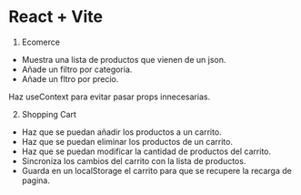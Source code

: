 # React + Vite

1. Ecomerce
- Muestra una lista de productos que vienen de un json.
- Añade un filtro por categoria.
- Añade un fltro por precio.

Haz useContext para evitar pasar props innecesarias.

2. Shopping Cart
- Haz que se puedan añadir los productos a un carrito.
- Haz que se puedan eliminar los productos de un carrito.
- Haz que se puedan modificar la cantidad de productos del carrito.
- Sincroniza los cambios del carrito con la lista de productos.
- Guarda en un localStorage el carrito para que se recupere la recarga de pagina.
